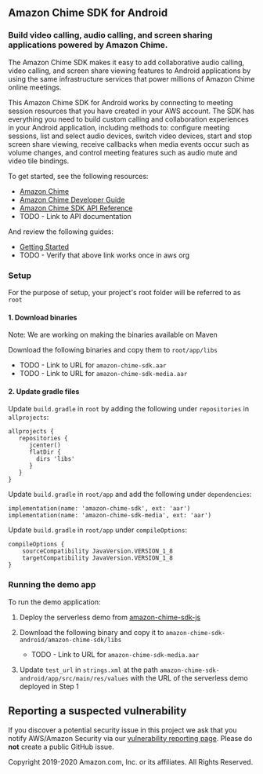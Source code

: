 ## Amazon Chime SDK for Android

### Build video calling, audio calling, and screen sharing applications powered by Amazon Chime.

The Amazon Chime SDK makes it easy to add collaborative audio calling,
video calling, and screen share viewing features to Android applications by 
using the same infrastructure services that power millions of Amazon Chime
online meetings.

This Amazon Chime SDK for Android works by connecting to meeting session
resources that you have created in your AWS account. The SDK has everything
you need to build custom calling and collaboration experiences in your
Android application, including methods to: configure meeting sessions, list 
and select audio devices, switch video devices, start and stop screen share 
viewing, receive callbacks when media events occur such as volume changes, 
and control meeting features such as audio mute and video tile bindings.

To get started, see the following resources:

* [Amazon Chime](https://aws.amazon.com/chime)
* [Amazon Chime Developer Guide](https://docs.aws.amazon.com/chime/latest/dg/what-is-chime.html)
* [Amazon Chime SDK API Reference](http://docs.aws.amazon.com/chime/latest/APIReference/Welcome.html)
* TODO - Link to API documentation

And review the following guides:

* [Getting Started](https://aws.github.io/amazon-chime-sdk-android/modules/gettingstarted.html)
* TODO - Verify that above link works once in aws org

### Setup

For the purpose of setup, your project's root folder will be referred to as `root`

#### 1. Download binaries

Note: We are working on making the binaries available on Maven

Download the following binaries and copy them to `root/app/libs`
* TODO - Link to URL for `amazon-chime-sdk.aar`
* TODO - Link to URL for `amazon-chime-sdk-media.aar`

#### 2. Update gradle files

Update `build.gradle` in `root` by adding the following under `repositories` in `allprojects`:

```
allprojects {
   repositories {
      jcenter()
      flatDir {
        dirs 'libs'
      }
   }
}
```

Update `build.gradle` in `root/app` and add the following under `dependencies`:

```
implementation(name: 'amazon-chime-sdk', ext: 'aar')
implementation(name: 'amazon-chime-sdk-media', ext: 'aar')
```

Update `build.gradle` in `root/app` under `compileOptions`:

```
compileOptions {
    sourceCompatibility JavaVersion.VERSION_1_8
    targetCompatibility JavaVersion.VERSION_1_8
}
```

### Running the demo app

To run the demo application:

1. Deploy the serverless demo from [amazon-chime-sdk-js](https://github.com/aws/amazon-chime-sdk-js)

2. Download the following binary and copy it to `amazon-chime-sdk-android/amazon-chime-sdk/libs`
    * TODO - Link to URL for `amazon-chime-sdk-media.aar`

3. Update `test_url` in `strings.xml` at the path `amazon-chime-sdk-android/app/src/main/res/values` with the URL of the serverless demo deployed in Step 1

## Reporting a suspected vulnerability

If you discover a potential security issue in this project we ask that you notify AWS/Amazon Security via our
[vulnerability reporting page](http://aws.amazon.com/security/vulnerability-reporting/).
Please do **not** create a public GitHub issue.

Copyright 2019-2020 Amazon.com, Inc. or its affiliates. All Rights Reserved.
